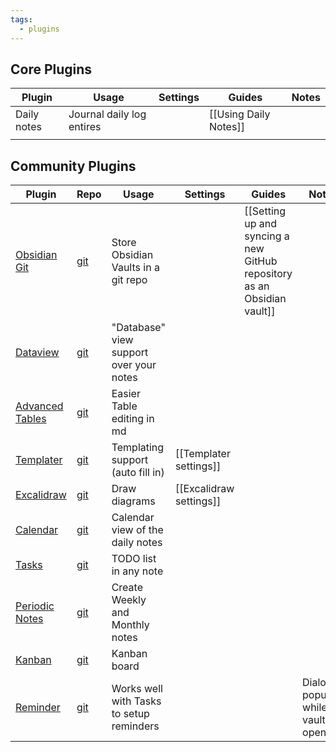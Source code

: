 ```yaml
---
tags:
  - plugins
---
```


## Core Plugins

| Plugin                                                             | Usage                               | Settings                | Guides                                                                  | Notes |
| ------------------------------------------------------------------ | ----------------------------------- | ----------------------- | ----------------------------------------------------------------------- | ----- |
| Daily notes             | Journal daily log entires |                         | [[Using Daily Notes]] |       |
|  |                        |  |                                                                         |       |
## Community Plugins
| Plugin | Repo | Usage | Settings | Guides | Notes |
| ---- | ---- | ---- | ---- | ---- | ---- |
| [Obsidian Git](obsidian://show-plugin?id=obsidian-git) | [git](https://github.com/denolehov/obsidian-git) | Store Obsidian Vaults in a git repo |  | [[Setting up and syncing a new GitHub repository as an Obsidian vault]] |  |
| [Dataview](obsidian://show-plugin?id=dataview) | [git](https://github.com/blacksmithgu/obsidian-dataview) | "Database" view support over your notes |  |  |  |
| [Advanced Tables](obsidian://show-plugin?id=table-editor-obsidian) | [git](https://github.com/tgrosinger/advanced-tables-obsidian) | Easier Table editing in md |  |  |  |
| [Templater](obsidian://show-plugin?id=templater-obsidian) | [git](https://github.com/SilentVoid13/Templater) | Templating support (auto fill in) | [[Templater settings]] |  |  |
| [Excalidraw](obsidian://show-plugin?id=obsidian-excalidraw-plugin) | [git](https://github.com/zsviczian/obsidian-excalidraw-plugin) | Draw diagrams | [[Excalidraw settings]] |  |  |
| [Calendar](obsidian://show-plugin?id=calendar) | [git](https://github.com/liamcain/obsidian-calendar-plugin) | Calendar view of the daily notes |  |  |  |
| [Tasks](obsidian://show-plugin?id=obsidian-tasks-plugin) | [git](https://github.com/obsidian-tasks-group/obsidian-tasks) | TODO list in any note |  |  |  |
| [Periodic Notes](obsidian://show-plugin?id=periodic-notes) | [git](https://github.com/liamcain/obsidian-periodic-notes) | Create Weekly and Monthly notes |  |  |  |
| [Kanban](obsidian://show-plugin?id=obsidian-kanban) | [git](https://github.com/mgmeyers/obsidian-kanban) | Kanban board |  |  |  |
| [Reminder](obsidian://show-plugin?id=obsidian-reminder-plugin) | [git](https://github.com/uphy/obsidian-reminder) | Works well with Tasks to setup reminders |  |  | Dialogue popups while vault is open. |


